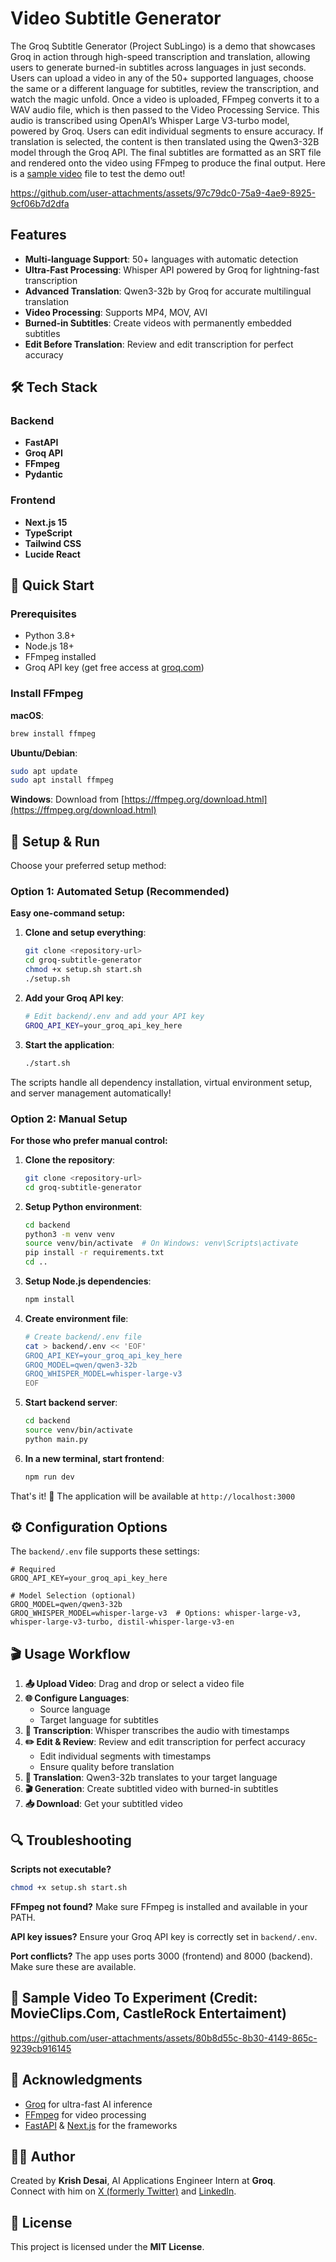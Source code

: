 # Video Subtitle Generator
The Groq Subtitle Generator (Project SubLingo) is a demo that showcases Groq in action through high-speed transcription and translation, allowing users to generate burned-in subtitles across languages in just seconds. Users can upload a video in any of the 50+ supported languages, choose the same or a different language for subtitles, review the transcription, and watch the magic unfold. Once a video is uploaded, FFmpeg converts it to a WAV audio file, which is then passed to the Video Processing Service. This audio is transcribed using OpenAI’s Whisper Large V3-turbo model, powered by Groq. Users can edit individual segments to ensure accuracy. If translation is selected, the content is then translated using the Qwen3-32B model through the Groq API. The final subtitles are formatted as an SRT file and rendered onto the video using FFmpeg to produce the final output. Here is a [sample video](https://github.com/user-attachments/assets/1d81f956-c0e7-4995-83ac-856aec1b8b58) file to test the demo out!

https://github.com/user-attachments/assets/97c79dc0-75a9-4ae9-8925-9cf06b7d2dfa

## Features
- **Multi-language Support**: 50+ languages with automatic detection
- **Ultra-Fast Processing**: Whisper API powered by Groq for lightning-fast transcription
- **Advanced Translation**: Qwen3-32b by Groq for accurate multilingual translation
- **Video Processing**: Supports MP4, MOV, AVI
- **Burned-in Subtitles**: Create videos with permanently embedded subtitles
- **Edit Before Translation**: Review and edit transcription for perfect accuracy

## 🛠️ Tech Stack

### Backend
- **FastAPI**
- **Groq API**
- **FFmpeg**
- **Pydantic**

### Frontend
- **Next.js 15**
- **TypeScript**
- **Tailwind CSS**
- **Lucide React**

## 🚀 Quick Start

### Prerequisites
- Python 3.8+
- Node.js 18+
- FFmpeg installed
- Groq API key (get free access at [groq.com](https://groq.com))

### Install FFmpeg

**macOS**:
```bash
brew install ffmpeg
```

**Ubuntu/Debian**:
```bash
sudo apt update
sudo apt install ffmpeg
```

**Windows**:
Download from [https://ffmpeg.org/download.html](https://ffmpeg.org/download.html)

## 🎯 Setup & Run

Choose your preferred setup method:

### Option 1: Automated Setup (Recommended)

**Easy one-command setup:**

1. **Clone and setup everything**:
   ```bash
   git clone <repository-url>
   cd groq-subtitle-generator
   chmod +x setup.sh start.sh
   ./setup.sh
   ```

2. **Add your Groq API key**:
   ```bash
   # Edit backend/.env and add your API key
   GROQ_API_KEY=your_groq_api_key_here
   ```

3. **Start the application**:
   ```bash
   ./start.sh
   ```

The scripts handle all dependency installation, virtual environment setup, and server management automatically!

### Option 2: Manual Setup

**For those who prefer manual control:**

1. **Clone the repository**:
   ```bash
   git clone <repository-url>
   cd groq-subtitle-generator
   ```

2. **Setup Python environment**:
   ```bash
   cd backend
   python3 -m venv venv
   source venv/bin/activate  # On Windows: venv\Scripts\activate
   pip install -r requirements.txt
   cd ..
   ```

3. **Setup Node.js dependencies**:
   ```bash
   npm install
   ```

4. **Create environment file**:
   ```bash
   # Create backend/.env file
   cat > backend/.env << 'EOF'
   GROQ_API_KEY=your_groq_api_key_here
   GROQ_MODEL=qwen/qwen3-32b
   GROQ_WHISPER_MODEL=whisper-large-v3
   EOF
   ```

5. **Start backend server**:
   ```bash
   cd backend
   source venv/bin/activate
   python main.py
   ```

6. **In a new terminal, start frontend**:
   ```bash
   npm run dev
   ```

That's it! 🎉 The application will be available at `http://localhost:3000`

## ⚙️ Configuration Options

The `backend/.env` file supports these settings:

```env
# Required
GROQ_API_KEY=your_groq_api_key_here

# Model Selection (optional)
GROQ_MODEL=qwen/qwen3-32b
GROQ_WHISPER_MODEL=whisper-large-v3  # Options: whisper-large-v3, whisper-large-v3-turbo, distil-whisper-large-v3-en
```

## 🎬 Usage Workflow

1. **📤 Upload Video**: Drag and drop or select a video file
2. **🌐 Configure Languages**: 
   - Source language
   - Target language for subtitles
3. **🎵 Transcription**: Whisper transcribes the audio with timestamps
4. **✏️ Edit & Review**: Review and edit transcription for perfect accuracy
   - Edit individual segments with timestamps
   - Ensure quality before translation
5. **🔄 Translation**: Qwen3-32b translates to your target language
6. **🎬 Generation**: Create subtitled video with burned-in subtitles
7. **📥 Download**: Get your subtitled video


## 🔍 Troubleshooting

**Scripts not executable?**
```bash
chmod +x setup.sh start.sh
```

**FFmpeg not found?**
Make sure FFmpeg is installed and available in your PATH.

**API key issues?**
Ensure your Groq API key is correctly set in `backend/.env`.

**Port conflicts?**
The app uses ports 3000 (frontend) and 8000 (backend). Make sure these are available.

## 🙏 Sample Video To Experiment (Credit: MovieClips.Com, CastleRock Entertaiment)

https://github.com/user-attachments/assets/80b8d55c-8b30-4149-865c-9239cb916145

## 🙏 Acknowledgments

- [Groq](https://groq.com) for ultra-fast AI inference
- [FFmpeg](https://ffmpeg.org) for video processing
- [FastAPI](https://fastapi.tiangolo.com) & [Next.js](https://nextjs.org) for the frameworks

## 👨‍💻 Author  
Created by **Krish Desai**, AI Applications Engineer Intern at **Groq**.  
Connect with him on [X (formerly Twitter)](https://x.com/thekrishdesai) and [LinkedIn](https://linkedin.com/in/desaikrish).

## 📄 License  
This project is licensed under the **MIT License**.
